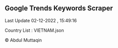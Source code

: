 

## Google Trends Keywords Scraper 
 
Last Update 02-12-2022 , 15:49:16

Country List :
VIETNAM.json



© Abdul Muttaqin 
